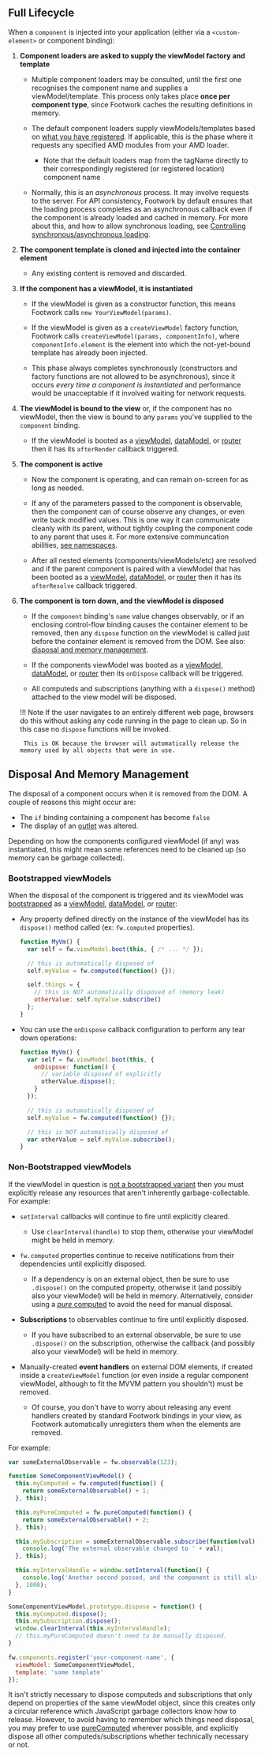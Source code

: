 ## Full Lifecycle

When a `component` is injected into your application (either via a `<custom-element>` or component binding):

1. **Component loaders are asked to supply the viewModel factory and template**

    * Multiple component loaders may be consulted, until the first one recognises the component name and supplies a viewModel/template. This process only takes place **once per component type**, since Footwork caches the resulting definitions in memory.

    * The default component loaders supply viewModels/templates based on [what you have registered](component-registration.md). If applicable, this is the phase where it requests any specified AMD modules from your AMD loader.
        * Note that the default loaders map from the tagName directly to their correspondingly registered (or registered location) component name

    * Normally, this is an *asynchronous* process. It may involve requests to the server. For API consistency, Footwork by default ensures that the loading process completes as an asynchronous callback even if the component is already loaded and cached in memory. For more about this, and how to allow synchronous loading, see [Controlling synchronous/asynchronous loading](component-registration.md#controlling-synchronousasynchronous-loading).

1. **The component template is cloned and injected into the container element**

    * Any existing content is removed and discarded.

1. **If the component has a viewModel, it is instantiated**

    * If the viewModel is given as a constructor function, this means Footwork calls `new YourViewModel(params)`.

    * If the viewModel is given as a `createViewModel` factory function, Footwork calls `createViewModel(params, componentInfo)`, where `componentInfo.element` is the element into which the not-yet-bound template has already been injected.

    * This phase always completes synchronously (constructors and factory functions are not allowed to be asynchronous), since it occurs *every time a component is instantiated* and performance would be unacceptable if it involved waiting for network requests.

1. **The viewModel is bound to the view** or, if the component has no viewModel, then the view is bound to any `params` you've supplied to the `component` binding.

    * If the viewModel is booted as a [viewModel](viewModel-creation.md), [dataModel](dataModel-creation.md), or [router](router-creation.md) then it has its `afterRender` callback triggered.

1. **The component is active**

    * Now the component is operating, and can remain on-screen for as long as needed.

    * If any of the parameters passed to the component is observable, then the component can of course observe any changes, or even write back modified values. This is one way it can communicate cleanly with its parent, without tightly coupling the component code to any parent that uses it. For more extensive communcation abilities, [see namespaces](namespacing.md).

    * After all nested elements (components/viewModels/etc) are resolved and if the parent component is paired with a viewModel that has been booted as a [viewModel](viewModel-creation.md), [dataModel](dataModel-creation.md), or [router](router-creation.md) then it has its `afterResolve` callback triggered.

1. **The component is torn down, and the viewModel is disposed**

    * If the `component` binding's `name` value changes observably, or if an enclosing control-flow binding causes the container element to be removed, then any `dispose` function on the viewModel is called just before the container element is removed from the DOM. See also: [disposal and memory management](#disposal-and-memory-management).

    * If the components viewModel was booted as a [viewModel](viewModel-creation.md), [dataModel](dataModel-creation.md), or [router](router-creation.md) then its `onDispose` callback will be triggered.

    * All computeds and subscriptions (anything with a `dispose()` method) attached to the view model will be disposed.

    !!! Note
        If the user navigates to an entirely different web page, browsers do this without asking any code running in the page to clean up. So in this case no `dispose` functions will be invoked.

        This is OK because the browser will automatically release the memory used by all objects that were in use.

## Disposal And Memory Management

The disposal of a component occurs when it is removed from the DOM. A couple of reasons this might occur are:

* The `if` binding containing a component has become `false`
* The display of an [outlet](router-outlets.md) was altered.

Depending on how the components configured viewModel (if any) was instantiated, this might mean some references need to be cleaned up (so memory can be garbage collected).

### Bootstrapped viewModels

When the disposal of the component is triggered and its viewModel was [bootstrapped](architecture.md#bootstrapped) as a [viewModel](viewModel-creation.md), [dataModel](dataModel-creation.md), or [router](router-creation.md):

* Any property defined directly on the instance of the viewModel has its `dispose()` method called (ex: `fw.computed` properties).

    ```javascript
    function MyVm() {
      var self = fw.viewModel.boot(this, { /* ... */ });

      // this is automatically disposed of
      self.myValue = fw.computed(function() {});

      self.things = {
        // this is NOT automatically disposed of (memory leak)
        otherValue: self.myValue.subscribe()
      };
    }
    ```

* You can use the `onDispose` callback configuration to perform any tear down operations:

    ```javascript
    function MyVm() {
      var self = fw.viewModel.boot(this, {
        onDispose: function() {
          // variable disposed of explicitly
          otherValue.dispose();
        }
      });

      // this is automatically disposed of
      self.myValue = fw.computed(function() {});

      // this is NOT automatically disposed of
      var otherValue = self.myValue.subscribe();
    }
    ```

### Non-Bootstrapped viewModels

If the viewModel in question is [not a bootstrapped variant](architecture.md#creating-view-models) then you must explicitly release any resources that aren't inherently garbage-collectable. For example:

* `setInterval` callbacks will continue to fire until explicitly cleared.

  * Use `clearInterval(handle)` to stop them, otherwise your viewModel might be held in memory.

* `fw.computed` properties continue to receive notifications from their dependencies until explicitly disposed.

  * If a dependency is on an external object, then be sure to use `.dispose()` on the computed property, otherwise it (and possibly also your viewModel) will be held in memory. Alternatively, consider using a [*pure* computed](computed-pure.md) to avoid the need for manual disposal.

* **Subscriptions** to observables continue to fire until explicitly disposed.

  * If you have subscribed to an external observable, be sure to use `.dispose()` on the subscription, otherwise the callback (and possibly also your viewModel) will be held in memory.

* Manually-created **event handlers** on external DOM elements, if created inside a `createViewModel` function (or even inside a regular component viewModel, although to fit the MVVM pattern you shouldn't) must be removed.

  * Of course, you don't have to worry about releasing any event handlers created by standard Footwork bindings in your view, as Footwork automatically unregisters them when the elements are removed.

For example:

```javascript
var someExternalObservable = fw.observable(123);

function SomeComponentViewModel() {
  this.myComputed = fw.computed(function() {
    return someExternalObservable() + 1;
  }, this);

  this.myPureComputed = fw.pureComputed(function() {
    return someExternalObservable() + 2;
  }, this);

  this.mySubscription = someExternalObservable.subscribe(function(val) {
    console.log('The external observable changed to ' + val);
  }, this);

  this.myIntervalHandle = window.setInterval(function() {
    console.log('Another second passed, and the component is still alive.');
  }, 1000);
}

SomeComponentViewModel.prototype.dispose = function() {
  this.myComputed.dispose();
  this.mySubscription.dispose();
  window.clearInterval(this.myIntervalHandle);
  // this.myPureComputed doesn't need to be manually disposed.
}

fw.components.register('your-component-name', {
  viewModel: SomeComponentViewModel,
  template: 'some template'
});
```

It isn't strictly necessary to dispose computeds and subscriptions that only depend on properties of the same viewModel object, since this creates only a circular reference which JavaScript garbage collectors know how to release. However, to avoid having to remember which things need disposal, you may prefer to use [pureComputed](computed-pure.md) wherever possible, and explicitly dispose all other computeds/subscriptions whether technically necessary or not.
